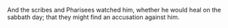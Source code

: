 And the scribes and Pharisees watched him, whether he would heal on the sabbath day; that they might find an accusation against him.
